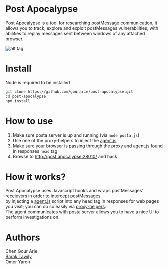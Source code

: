 # Post Apocalypse
Post Apocalypse is a tool for researching postMessage communication, it allows you to track, explore and exploit postMessages vulnerabilities, with abilities to replay messages sent between windows of any attached browser.

![alt tag](https://raw.githubusercontent.com/gourarie/post-apocalypse/master/posta.png)

# Install
Node is required to be installed
```bash
git clone https://github.com/gourarie/post-apocalypse.git
cd post-apocalypse
npm install
```

# How to use
1. Make sure posta server is up and running (via `node posta.js`)
2. Use one of the proxy-helpers to inject the [agent.js](https://github.com/gourarie/post-apocalypse/blob/master/src/agent.js)
3. Make sure your browser is passing through the proxy and agent.js found in responses `head` tag
4. Browse to http://post.apocalypse:28010/ and hack

# How it works? 
Post Apocalypse uses Javascript hooks and wraps postMessages' receievers in order to intercept postMessages<br>by injecting a [agent.js](https://github.com/gourarie/post-apocalypse/blob/master/src/agent.js) script into any head tag in responses for web pages you visit; you can do so easily via [proxy-helpers](https://github.com/gourarie/post-apocalypse/tree/master/proxy-helpers).<br>The agent communicates with posta server allows you to have a nice UI to perform investigations on.

# Authors
Chen Gour Arie<br>
[Barak Tawily](https://quitten.github.io/)<br>
Omer Yaron